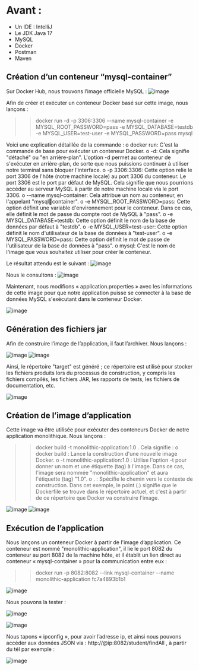 

# Avant :
- Un IDE : IntelliJ 
- Le JDK Java 17
- MySQL
- Docker
- Postman
- Maven

## Création d’un conteneur “mysql-container”

Sur Docker Hub, nous trouvons l’image officielle MySQL :
![image](https://github.com/HoussamEDGE/Dockerize-springboot-mysql-app/assets/99811097/bf734e2c-2934-4959-a5b7-39b105ac421b)

Afin de créer et exécuter un conteneur Docker basé sur cette image, nous lançons :
>> docker run -d -p 3306:3306 --name mysql-container -e 
MYSQL_ROOT_PASSWORD=pass -e MYSQL_DATABASE=testdb -e 
MYSQL_USER=test-user -e MYSQL_PASSWORD=pass mysql



Voici une explication détaillée de la commande :
o docker run: C'est la commande de base pour exécuter un conteneur Docker.
o -d: Cela signifie "détaché" ou "en arrière-plan". L'option -d permet au conteneur de 
s'exécuter en arrière-plan, de sorte que nous puissions continuer à utiliser notre 
terminal sans bloquer l'interface.
o -p 3306:3306: Cette option relie le port 3306 de l'hôte (notre machine locale) au port 
3306 du conteneur. Le port 3306 est le port par défaut de MySQL. Cela signifie que 
nous pourrions accéder au serveur MySQL à partir de notre machine locale via le port 
3306.
o --name mysql-container: Cela attribue un nom au conteneur, en l'appelant "mysqlcontainer". 
o -e MYSQL_ROOT_PASSWORD=pass: Cette option définit une variable 
d'environnement pour le conteneur. Dans ce cas, elle définit le mot de passe du compte 
root de MySQL à "pass". 
o -e MYSQL_DATABASE=testdb: Cette option définit le nom de la base de données 
par défaut à "testdb".
o -e MYSQL_USER=test-user: Cette option définit le nom d'utilisateur de la base de 
données à "test-user".
o -e MYSQL_PASSWORD=pass: Cette option définit le mot de passe de l'utilisateur de 
la base de données à "pass".
o mysql: C'est le nom de l'image que vous souhaitez utiliser pour créer le conteneur.

Le résultat attendu est le suivant :
![image](https://github.com/HoussamEDGE/Dockerize-springboot-mysql-app/assets/99811097/7614bedd-868e-4de7-bda3-d4eac0bd5696)

Nous le consultons :
![image](https://github.com/HoussamEDGE/Dockerize-springboot-mysql-app/assets/99811097/b19d1bb8-16e9-4a6b-88c1-998b99dec005)

Maintenant, nous modifions « application.properties » avec les informations de cette 
image pour que notre application puisse se connecter à la base de données MySQL s'exécutant 
dans le conteneur Docker.

![image](https://github.com/HoussamEDGE/Dockerize-springboot-mysql-app/assets/99811097/35c9dc0b-6a94-41f3-bb32-3d600da536fc)


##  Génération des fichiers jar

Afin de construire l’image de l’application, il faut l’archiver. Nous lançons :

![image](https://github.com/HoussamEDGE/Dockerize-springboot-mysql-app/assets/99811097/f76ffafb-13a8-46d2-bf0a-dc11d14e157c)
![image](https://github.com/HoussamEDGE/Dockerize-springboot-mysql-app/assets/99811097/e5a276e1-3f6d-46c4-bf25-9e3737bd4831)

Ainsi, le répertoire "target" est généré ; ce répertoire est utilisé pour stocker les fichiers 
produits lors du processus de construction, y compris les fichiers compilés, les fichiers JAR, 
les rapports de tests, les fichiers de documentation, etc.

![image](https://github.com/HoussamEDGE/Dockerize-springboot-mysql-app/assets/99811097/881c04b5-d917-42df-9c95-ffa32128ca0f)



## Création de l’image d’application

Cette image va être utilisée pour exécuter des conteneurs Docker de notre application 
monolithique. Nous lançons :

>> docker build -t monolithic-application:1.0 .
Cela signifie :
o docker build : Lance la construction d'une nouvelle image Docker.
o -t monolithic-application:1.0 : Utilise l'option -t pour donner un nom et une étiquette 
(tag) à l'image. Dans ce cas, l'image sera nommée "monolithic-application" et aura 
l'étiquette (tag) "1.0".
o . : Spécifie le chemin vers le contexte de construction. Dans cet exemple, le point (.) 
signifie que le Dockerfile se trouve dans le répertoire actuel, et c'est à partir de ce 
répertoire que Docker va construire l'image.


![image](https://github.com/HoussamEDGE/Dockerize-springboot-mysql-app/assets/99811097/0d08429f-88be-44ec-a139-0a153b8dfe46)
![image](https://github.com/HoussamEDGE/Dockerize-springboot-mysql-app/assets/99811097/7909274c-e189-42d4-9f5b-94f895953913)

## Exécution de l’application

Nous lançons un conteneur Docker à partir de l'image d’application. Ce conteneur est nommé 
"monolithic-application", il lie le port 8082 du conteneur au port 8082 de la machine hôte, et 
il établit un lien direct au conteneur « mysql-container » pour la communication entre eux :

>> docker run -p 8082:8082 --link mysql-container --name monolithic-application 
fc7a4893b1b1

![image](https://github.com/HoussamEDGE/Dockerize-springboot-mysql-app/assets/99811097/384863be-3aad-4e55-84cd-45d5d84e3f64)

Nous pouvons la tester :

![image](https://github.com/HoussamEDGE/Dockerize-springboot-mysql-app/assets/99811097/4050c24b-6ef7-431f-ba35-26684fc7fe53)

![image](https://github.com/HoussamEDGE/Dockerize-springboot-mysql-app/assets/99811097/91e9b2b1-bb55-4d3c-94a7-0d22b9337068)

Nous tapons « ipconfig », pour avoir l’adresse ip, et ainsi nous pouvons accéder aux données 
JSON via : http://@ip:8082/student/findAll  , à partir du tél par exemple :

![image](https://github.com/HoussamEDGE/Dockerize-springboot-mysql-app/assets/99811097/83b87b1d-34a3-4cc5-83d5-896c7608f3d6)






